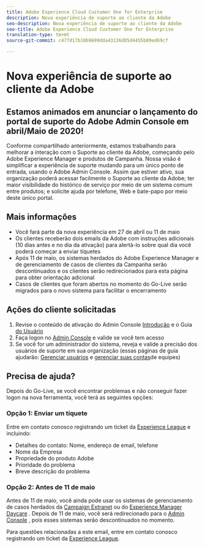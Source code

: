 ```yaml
---
title: Adobe Experience Cloud Customer One for Enterprise
description: Nova experiência de suporte ao cliente da Adobe
seo-description: Nova experiência de suporte ao cliente da Adobe
seo-title: Adobe Experience Cloud Customer One for Enterprise
translation-type: tm+mt
source-git-commit: c477d17b10b9699dda43136d05d4455b89ed69cf

---
```



# Nova experiência de suporte ao cliente da Adobe

## Estamos animados em anunciar o lançamento do portal de suporte do Adobe Admin Console em abril/Maio de 2020!

Conforme compartilhado anteriormente, estamos trabalhando para melhorar a interação com o Suporte ao cliente da Adobe, começando pelo Adobe Experience Manager e produtos de Campanha. Nossa visão é simplificar a experiência de suporte mudando para um único ponto de entrada, usando o Adobe Admin Console. Assim que estiver ativo, sua organização poderá acessar facilmente o Suporte ao cliente da Adobe; ter maior visibilidade do histórico de serviço por meio de um sistema comum entre produtos; e solicite ajuda por telefone, Web e bate-papo por meio deste único portal.

## Mais informações

* Você fará parte da nova experiência em 27 de abril ou 11 de maio
* Os clientes receberão dois emails da Adobe com instruções adicionais (10 dias antes e no dia da ativação) para alertá-lo sobre qual dia você poderá começar a enviar tíquetes
* Após 11 de maio, os sistemas herdados do Adobe Experience Manager e de gerenciamento de casos de clientes da Campanha serão descontinuados e os clientes serão redirecionados para esta página para obter orientação adicional
* Casos de clientes que foram abertos no momento do Go-Live serão migrados para o novo sistema para facilitar o encerramento

## Ações do cliente solicitadas

1. Revise o conteúdo de ativação do Admin Console [Introdução](https://helpx.adobe.com/enterprise/get-started.html) e o Guia [do Usuário](https://helpx.adobe.com/enterprise/managing/user-guide.html)
1. Faça logon no [Admin Console](https://adminconsole.adobe.com/) e valide se você tem acesso
1. Se você for um administrador do sistema, reveja e valide a precisão dos usuários de suporte em sua organização (essas páginas de guia ajudarão: [Gerenciar usuários](https://helpx.adobe.com/enterprise/using/users.html) e [gerenciar suas contas](https://helpx.adobe.com/enterprise/using/accounts.html)de equipes)

## Precisa de ajuda?

Depois do Go-Live, se você encontrar problemas e não conseguir fazer logon na nova ferramenta, você terá as seguintes opções:

### Opção 1: Enviar um tíquete

Entre em contato conosco registrando um ticket da [Experience League](https://experienceleague.adobe.com/?support-solution=General#support) e incluindo:

* Detalhes do contato: Nome, endereço de email, telefone
* Nome da Empresa
* Propriedade do produto Adobe
* Prioridade do problema
* Breve descrição do problema

### Opção 2: Antes de 11 de maio

Antes de 11 de maio, você ainda pode usar os sistemas de gerenciamento de casos herdados da [Campaign Extranet](https://support.neolane.net/webApp/extranetLogin) ou do [Experience Manager Daycare](https://daycare.day.com/home.html) .  Depois de 11 de maio, você será redirecionado para o [Admin Console](https://adminconsole.adobe.com/) , pois esses sistemas serão descontinuados no momento.


Para questões relacionadas a este email, entre em contato conosco registrando um ticket da [Experience League](https://experienceleague.adobe.com/?support-solution=General#support).
